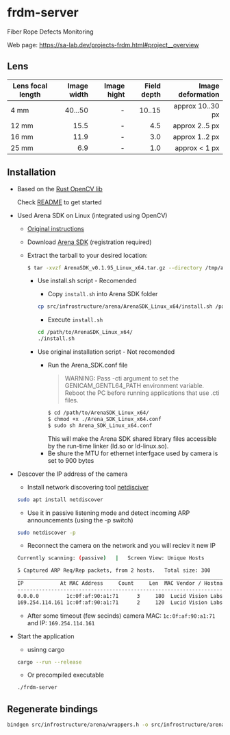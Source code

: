 # frdm-server

Fiber Rope Defects Monitoring

Web page: https://sa-lab.dev/projects-frdm.html#project__overview

## Lens

Lens focal length | Image width | Image hight | Field depth    | Image deformation
------------------| ----------: | ----------: | -------------: | ------------------:
4 mm              |  40...50    |      -      |    10..15      |  approx 10..30 px
12 mm             |     15.5    |      -      |       4.5      |  approx 2..5 px
16 mm             |     11.9    |      -      |       3.0      |  approx 1..2 px
25 mm             |      6.9    |      -      |       1.0      |  approx < 1 px

## Installation

- Based on the [Rust OpenCV lib](https://github.com/twistedfall/opencv-rust?tab=readme-ov-file)

   Check [README](https://github.com/twistedfall/opencv-rust/blob/master/INSTALL.md) to get started

- Used Arena SDK on Linux (integrated using OpenCV)
    - [Original instructions](https://support.thinklucid.com/using-opencv-with-arena-sdk-on-linux/)
    - Download [Arena SDK](https://thinklucid.com/downloads-hub/) (registration required)
    - Extract the tarball to your desired location:  
        ```bash
        $ tar -xvzf ArenaSDK_v0.1.95_Linux_x64.tar.gz --directory /tmp/arena/
        ```
        
        - Use install.sh script - Recomended
            - Copy `install.sh` into Arena SDK folder
            ```bash
            cp src/infrostructure/arena/ArenaSDK_Linux_x64/install.sh /path/to/ArenaSDK_Linux_x64/
            ```
            - Execute `install.sh`
            ```bash
            cd /path/to/ArenaSDK_Linux_x64/
            ./install.sh
            ```

        - Use original installation script - Not recomended
            - Run the Arena_SDK.conf file
                > WARNING: Pass -cti argument to set the GENICAM_GENTL64_PATH environment variable.
                    Reboot the PC before running applications that use .cti files.
                ```bash
                $ cd /path/to/ArenaSDK_Linux_x64/
                $ chmod +x ./Arena_SDK_Linux_x64.conf 
                $ sudo sh Arena_SDK_Linux_x64.conf
                ```
                This will make the Arena SDK shared library files accessible by the run-time linker (ld.so or ld-linux.so).
            - Be shure the MTU for ethernet interfgace used by camera is set to 900 bytes


- Descover the IP address of the camera

    - Install network discovering tool [netdisciver](https://github.com/alexxy/netdiscover)

    ```bash
    sudo apt install netdiscover
    ```
    
    - Use it in passive listening mode and detect incoming ARP announcements (using the -p switch) 
    ```bash
    sudo netdiscover -p
    ```
    
    - Reconnect the camera on the network and you will reciev it new IP
    ```bash
    Currently scanning: (passive)   |   Screen View: Unique Hosts

    5 Captured ARP Req/Rep packets, from 2 hosts.   Total size: 300
    _____________________________________________________________________________
    IP            At MAC Address     Count     Len  MAC Vendor / Hostname      
    -----------------------------------------------------------------------------
    0.0.0.0         1c:0f:af:90:a1:71      3     180  Lucid Vision Labs
    169.254.114.161 1c:0f:af:90:a1:71      2     120  Lucid Vision Labs
    ```
    - After some timeout (few secinds) camera MAC: `1c:0f:af:90:a1:71` and IP: `169.254.114.161`

- Start the application
  
    - usinng cargo
    ```bash
    cargo --run --release
    ```
    
    - Or precompiled executable
    ```bash
    ./frdm-server
    ```

## Regenerate bindings

```bash
bindgen src/infrostructure/arena/wrappers.h -o src/infrostructure/arena/bindings.rs -- "-Ilucid_arena_sdk_include_path"
```